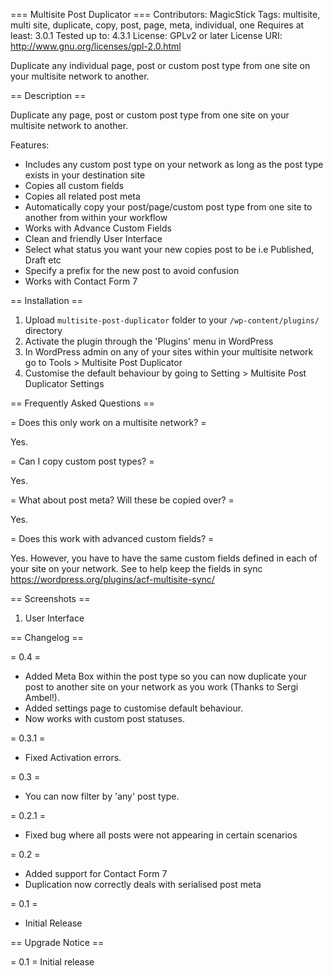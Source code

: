 === Multisite Post Duplicator ===
Contributors: MagicStick
Tags: multisite, multi site, duplicate, copy, post, page, meta, individual, one
Requires at least: 3.0.1
Tested up to: 4.3.1
License: GPLv2 or later
License URI: http://www.gnu.org/licenses/gpl-2.0.html

Duplicate any individual page, post or custom post type from one site on your multisite network to another.

== Description ==

Duplicate any page, post or custom post type from one site on your multisite network to another.

Features:

*   Includes any custom post type on your network as long as the post type exists in your destination site
*   Copies all custom fields
*   Copies all related post meta
*   Automatically copy your post/page/custom post type from one site to another from within your workflow 
*   Works with Advance Custom Fields
*   Clean and friendly User Interface
*   Select what status you want your new copies post to be i.e Published, Draft etc
*   Specify a prefix for the new post to avoid confusion
*   Works with Contact Form 7

== Installation ==

1. Upload `multisite-post-duplicator` folder to your `/wp-content/plugins/` directory
2. Activate the plugin through the 'Plugins' menu in WordPress
3. In WordPress admin on any of your sites within your multisite network go to Tools > Multisite Post Duplicator
4. Customise the default behaviour by going to Setting > Multisite Post Duplicator Settings

== Frequently Asked Questions ==

= Does this only work on a multisite network? =

Yes.

= Can I copy custom post types? =

Yes.

= What about post meta? Will these be copied over? =

Yes.

= Does this work with advanced custom fields? =

Yes. However, you have to have the same custom fields defined in each of your site on your network. See to help keep the fields in sync https://wordpress.org/plugins/acf-multisite-sync/

== Screenshots ==

1. User Interface

== Changelog ==

= 0.4 =
* Added Meta Box within the post type so you can now duplicate your post to another site on your network as you work (Thanks to Sergi Ambel!).
* Added settings page to customise default behaviour.
* Now works with custom post statuses.

= 0.3.1 =
* Fixed Activation errors.

= 0.3 =
* You can now filter by 'any' post type.

= 0.2.1 =
* Fixed bug where all posts were not appearing in certain scenarios

= 0.2 =
* Added support for Contact Form 7
* Duplication now correctly deals with serialised post meta

= 0.1 =
* Initial Release

== Upgrade Notice ==

= 0.1 =
Initial release
